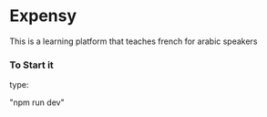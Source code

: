 # Expensy

This is a learning platform that teaches french for arabic speakers

### To Start it

type: 

 "npm run dev"
